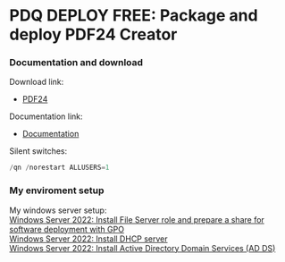 # PDQ DEPLOY FREE: Package and deploy PDF24 Creator
### Documentation and download
Download link:

* [PDF24](https://tools.pdf24.org/en/creator)

Documentation link:

* [Documentation](https://help.pdf24.org/en/forums/topic/pdf24-creator-msi-setup-parameter-arguments/)

Silent switches:
```powershell
/qn /norestart ALLUSERS=1
```

### My enviroment setup
My windows server setup: <br />
[Windows Server 2022: Install File Server role and prepare a share for software deployment with GPO](https://youtu.be/jEWSdC2qwyA) <br />
[Windows Server 2022: Install DHCP server](https://youtu.be/8n0MD9stQis) <br />
[Windows Server 2022: Install Active Directory Domain Services (AD DS)](https://youtu.be/1cYewbW3Tl0) <br />
